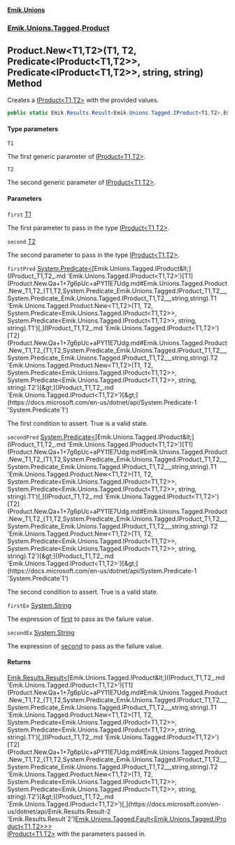 #### [Emik.Unions](index.md 'index')
### [Emik.Unions.Tagged](Emik.Unions.Tagged.md 'Emik.Unions.Tagged').[Product](Product.md 'Emik.Unions.Tagged.Product')

## Product.New<T1,T2>(T1, T2, Predicate<IProduct<T1,T2>>, Predicate<IProduct<T1,T2>>, string, string) Method

Creates a [IProduct&lt;T1,T2&gt;](IProduct_T1,T2_.md 'Emik.Unions.Tagged.IProduct<T1,T2>') with the provided values.

```csharp
public static Emik.Results.Result<Emik.Unions.Tagged.IProduct<T1,T2>,Emik.Unions.Tagged.Fault<Emik.Unions.Tagged.IProduct<T1,T2>>> New<T1,T2>(T1 first, T2 second, System.Predicate<Emik.Unions.Tagged.IProduct<T1,T2>>? firstPred=null, System.Predicate<Emik.Unions.Tagged.IProduct<T1,T2>>? secondPred=null, string? firstEx=null, string? secondEx=null);
```
#### Type parameters

<a name='Emik.Unions.Tagged.Product.New_T1,T2_(T1,T2,System.Predicate_Emik.Unions.Tagged.IProduct_T1,T2__,System.Predicate_Emik.Unions.Tagged.IProduct_T1,T2__,string,string).T1'></a>

`T1`

The first generic parameter of [IProduct&lt;T1,T2&gt;](IProduct_T1,T2_.md 'Emik.Unions.Tagged.IProduct<T1,T2>').

<a name='Emik.Unions.Tagged.Product.New_T1,T2_(T1,T2,System.Predicate_Emik.Unions.Tagged.IProduct_T1,T2__,System.Predicate_Emik.Unions.Tagged.IProduct_T1,T2__,string,string).T2'></a>

`T2`

The second generic parameter of [IProduct&lt;T1,T2&gt;](IProduct_T1,T2_.md 'Emik.Unions.Tagged.IProduct<T1,T2>').
#### Parameters

<a name='Emik.Unions.Tagged.Product.New_T1,T2_(T1,T2,System.Predicate_Emik.Unions.Tagged.IProduct_T1,T2__,System.Predicate_Emik.Unions.Tagged.IProduct_T1,T2__,string,string).first'></a>

`first` [T1](Product.New.Qa+1+7g6pUc+aPY11E7Udg.md#Emik.Unions.Tagged.Product.New_T1,T2_(T1,T2,System.Predicate_Emik.Unions.Tagged.IProduct_T1,T2__,System.Predicate_Emik.Unions.Tagged.IProduct_T1,T2__,string,string).T1 'Emik.Unions.Tagged.Product.New<T1,T2>(T1, T2, System.Predicate<Emik.Unions.Tagged.IProduct<T1,T2>>, System.Predicate<Emik.Unions.Tagged.IProduct<T1,T2>>, string, string).T1')

The first parameter to pass in the type [IProduct&lt;T1,T2&gt;](IProduct_T1,T2_.md 'Emik.Unions.Tagged.IProduct<T1,T2>').

<a name='Emik.Unions.Tagged.Product.New_T1,T2_(T1,T2,System.Predicate_Emik.Unions.Tagged.IProduct_T1,T2__,System.Predicate_Emik.Unions.Tagged.IProduct_T1,T2__,string,string).second'></a>

`second` [T2](Product.New.Qa+1+7g6pUc+aPY11E7Udg.md#Emik.Unions.Tagged.Product.New_T1,T2_(T1,T2,System.Predicate_Emik.Unions.Tagged.IProduct_T1,T2__,System.Predicate_Emik.Unions.Tagged.IProduct_T1,T2__,string,string).T2 'Emik.Unions.Tagged.Product.New<T1,T2>(T1, T2, System.Predicate<Emik.Unions.Tagged.IProduct<T1,T2>>, System.Predicate<Emik.Unions.Tagged.IProduct<T1,T2>>, string, string).T2')

The second parameter to pass in the type [IProduct&lt;T1,T2&gt;](IProduct_T1,T2_.md 'Emik.Unions.Tagged.IProduct<T1,T2>').

<a name='Emik.Unions.Tagged.Product.New_T1,T2_(T1,T2,System.Predicate_Emik.Unions.Tagged.IProduct_T1,T2__,System.Predicate_Emik.Unions.Tagged.IProduct_T1,T2__,string,string).firstPred'></a>

`firstPred` [System.Predicate&lt;](https://docs.microsoft.com/en-us/dotnet/api/System.Predicate-1 'System.Predicate`1')[Emik.Unions.Tagged.IProduct&lt;](IProduct_T1,T2_.md 'Emik.Unions.Tagged.IProduct<T1,T2>')[T1](Product.New.Qa+1+7g6pUc+aPY11E7Udg.md#Emik.Unions.Tagged.Product.New_T1,T2_(T1,T2,System.Predicate_Emik.Unions.Tagged.IProduct_T1,T2__,System.Predicate_Emik.Unions.Tagged.IProduct_T1,T2__,string,string).T1 'Emik.Unions.Tagged.Product.New<T1,T2>(T1, T2, System.Predicate<Emik.Unions.Tagged.IProduct<T1,T2>>, System.Predicate<Emik.Unions.Tagged.IProduct<T1,T2>>, string, string).T1')[,](IProduct_T1,T2_.md 'Emik.Unions.Tagged.IProduct<T1,T2>')[T2](Product.New.Qa+1+7g6pUc+aPY11E7Udg.md#Emik.Unions.Tagged.Product.New_T1,T2_(T1,T2,System.Predicate_Emik.Unions.Tagged.IProduct_T1,T2__,System.Predicate_Emik.Unions.Tagged.IProduct_T1,T2__,string,string).T2 'Emik.Unions.Tagged.Product.New<T1,T2>(T1, T2, System.Predicate<Emik.Unions.Tagged.IProduct<T1,T2>>, System.Predicate<Emik.Unions.Tagged.IProduct<T1,T2>>, string, string).T2')[&gt;](IProduct_T1,T2_.md 'Emik.Unions.Tagged.IProduct<T1,T2>')[&gt;](https://docs.microsoft.com/en-us/dotnet/api/System.Predicate-1 'System.Predicate`1')

The first condition to assert. True is a valid state.

<a name='Emik.Unions.Tagged.Product.New_T1,T2_(T1,T2,System.Predicate_Emik.Unions.Tagged.IProduct_T1,T2__,System.Predicate_Emik.Unions.Tagged.IProduct_T1,T2__,string,string).secondPred'></a>

`secondPred` [System.Predicate&lt;](https://docs.microsoft.com/en-us/dotnet/api/System.Predicate-1 'System.Predicate`1')[Emik.Unions.Tagged.IProduct&lt;](IProduct_T1,T2_.md 'Emik.Unions.Tagged.IProduct<T1,T2>')[T1](Product.New.Qa+1+7g6pUc+aPY11E7Udg.md#Emik.Unions.Tagged.Product.New_T1,T2_(T1,T2,System.Predicate_Emik.Unions.Tagged.IProduct_T1,T2__,System.Predicate_Emik.Unions.Tagged.IProduct_T1,T2__,string,string).T1 'Emik.Unions.Tagged.Product.New<T1,T2>(T1, T2, System.Predicate<Emik.Unions.Tagged.IProduct<T1,T2>>, System.Predicate<Emik.Unions.Tagged.IProduct<T1,T2>>, string, string).T1')[,](IProduct_T1,T2_.md 'Emik.Unions.Tagged.IProduct<T1,T2>')[T2](Product.New.Qa+1+7g6pUc+aPY11E7Udg.md#Emik.Unions.Tagged.Product.New_T1,T2_(T1,T2,System.Predicate_Emik.Unions.Tagged.IProduct_T1,T2__,System.Predicate_Emik.Unions.Tagged.IProduct_T1,T2__,string,string).T2 'Emik.Unions.Tagged.Product.New<T1,T2>(T1, T2, System.Predicate<Emik.Unions.Tagged.IProduct<T1,T2>>, System.Predicate<Emik.Unions.Tagged.IProduct<T1,T2>>, string, string).T2')[&gt;](IProduct_T1,T2_.md 'Emik.Unions.Tagged.IProduct<T1,T2>')[&gt;](https://docs.microsoft.com/en-us/dotnet/api/System.Predicate-1 'System.Predicate`1')

The second condition to assert. True is a valid state.

<a name='Emik.Unions.Tagged.Product.New_T1,T2_(T1,T2,System.Predicate_Emik.Unions.Tagged.IProduct_T1,T2__,System.Predicate_Emik.Unions.Tagged.IProduct_T1,T2__,string,string).firstEx'></a>

`firstEx` [System.String](https://docs.microsoft.com/en-us/dotnet/api/System.String 'System.String')

The expression of [first](Product.New.Qa+1+7g6pUc+aPY11E7Udg.md#Emik.Unions.Tagged.Product.New_T1,T2_(T1,T2,System.Predicate_Emik.Unions.Tagged.IProduct_T1,T2__,System.Predicate_Emik.Unions.Tagged.IProduct_T1,T2__,string,string).first 'Emik.Unions.Tagged.Product.New<T1,T2>(T1, T2, System.Predicate<Emik.Unions.Tagged.IProduct<T1,T2>>, System.Predicate<Emik.Unions.Tagged.IProduct<T1,T2>>, string, string).first') to pass as the failure value.

<a name='Emik.Unions.Tagged.Product.New_T1,T2_(T1,T2,System.Predicate_Emik.Unions.Tagged.IProduct_T1,T2__,System.Predicate_Emik.Unions.Tagged.IProduct_T1,T2__,string,string).secondEx'></a>

`secondEx` [System.String](https://docs.microsoft.com/en-us/dotnet/api/System.String 'System.String')

The expression of [second](Product.New.Qa+1+7g6pUc+aPY11E7Udg.md#Emik.Unions.Tagged.Product.New_T1,T2_(T1,T2,System.Predicate_Emik.Unions.Tagged.IProduct_T1,T2__,System.Predicate_Emik.Unions.Tagged.IProduct_T1,T2__,string,string).second 'Emik.Unions.Tagged.Product.New<T1,T2>(T1, T2, System.Predicate<Emik.Unions.Tagged.IProduct<T1,T2>>, System.Predicate<Emik.Unions.Tagged.IProduct<T1,T2>>, string, string).second') to pass as the failure value.

#### Returns
[Emik.Results.Result&lt;](https://docs.microsoft.com/en-us/dotnet/api/Emik.Results.Result-2 'Emik.Results.Result`2')[Emik.Unions.Tagged.IProduct&lt;](IProduct_T1,T2_.md 'Emik.Unions.Tagged.IProduct<T1,T2>')[T1](Product.New.Qa+1+7g6pUc+aPY11E7Udg.md#Emik.Unions.Tagged.Product.New_T1,T2_(T1,T2,System.Predicate_Emik.Unions.Tagged.IProduct_T1,T2__,System.Predicate_Emik.Unions.Tagged.IProduct_T1,T2__,string,string).T1 'Emik.Unions.Tagged.Product.New<T1,T2>(T1, T2, System.Predicate<Emik.Unions.Tagged.IProduct<T1,T2>>, System.Predicate<Emik.Unions.Tagged.IProduct<T1,T2>>, string, string).T1')[,](IProduct_T1,T2_.md 'Emik.Unions.Tagged.IProduct<T1,T2>')[T2](Product.New.Qa+1+7g6pUc+aPY11E7Udg.md#Emik.Unions.Tagged.Product.New_T1,T2_(T1,T2,System.Predicate_Emik.Unions.Tagged.IProduct_T1,T2__,System.Predicate_Emik.Unions.Tagged.IProduct_T1,T2__,string,string).T2 'Emik.Unions.Tagged.Product.New<T1,T2>(T1, T2, System.Predicate<Emik.Unions.Tagged.IProduct<T1,T2>>, System.Predicate<Emik.Unions.Tagged.IProduct<T1,T2>>, string, string).T2')[&gt;](IProduct_T1,T2_.md 'Emik.Unions.Tagged.IProduct<T1,T2>')[,](https://docs.microsoft.com/en-us/dotnet/api/Emik.Results.Result-2 'Emik.Results.Result`2')[Emik.Unions.Tagged.Fault&lt;](Fault_T_.md 'Emik.Unions.Tagged.Fault<T>')[Emik.Unions.Tagged.IProduct&lt;](IProduct_T1,T2_.md 'Emik.Unions.Tagged.IProduct<T1,T2>')[T1](Product.New.Qa+1+7g6pUc+aPY11E7Udg.md#Emik.Unions.Tagged.Product.New_T1,T2_(T1,T2,System.Predicate_Emik.Unions.Tagged.IProduct_T1,T2__,System.Predicate_Emik.Unions.Tagged.IProduct_T1,T2__,string,string).T1 'Emik.Unions.Tagged.Product.New<T1,T2>(T1, T2, System.Predicate<Emik.Unions.Tagged.IProduct<T1,T2>>, System.Predicate<Emik.Unions.Tagged.IProduct<T1,T2>>, string, string).T1')[,](IProduct_T1,T2_.md 'Emik.Unions.Tagged.IProduct<T1,T2>')[T2](Product.New.Qa+1+7g6pUc+aPY11E7Udg.md#Emik.Unions.Tagged.Product.New_T1,T2_(T1,T2,System.Predicate_Emik.Unions.Tagged.IProduct_T1,T2__,System.Predicate_Emik.Unions.Tagged.IProduct_T1,T2__,string,string).T2 'Emik.Unions.Tagged.Product.New<T1,T2>(T1, T2, System.Predicate<Emik.Unions.Tagged.IProduct<T1,T2>>, System.Predicate<Emik.Unions.Tagged.IProduct<T1,T2>>, string, string).T2')[&gt;](IProduct_T1,T2_.md 'Emik.Unions.Tagged.IProduct<T1,T2>')[&gt;](Fault_T_.md 'Emik.Unions.Tagged.Fault<T>')[&gt;](https://docs.microsoft.com/en-us/dotnet/api/Emik.Results.Result-2 'Emik.Results.Result`2')  
[IProduct&lt;T1,T2&gt;](IProduct_T1,T2_.md 'Emik.Unions.Tagged.IProduct<T1,T2>') with the parameters passed in.